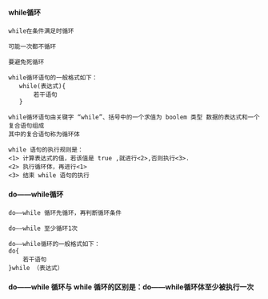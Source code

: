 
#### while循环
```
while在条件满足时循环

可能一次都不循环

要避免死循环

while循环语句的一般格式如下：
   while(表达式){
       若干语句
   }

while循环语句由关键字 “while”、括号中的一个求值为 boolem 类型 数据的表达式和一个复合语句组成
其中的复合语句称为循环体

while 语句的执行规则是：
<1> 计算表达式的值，若该值是 true ,就进行<2>,否则执行<3>.
<2> 执行循环体，再进行<1>
<3> 结束 while 语句的执行
```
#### do——while循环
```
do——while 循环先循环，再判断循环条件

do——while 至少循环1次

do——while循环的一般格式如下：
do{
    若干语句
}while （表达式）

```
#### do——while 循环与 while 循环的区别是：do——while循环体至少被执行一次

